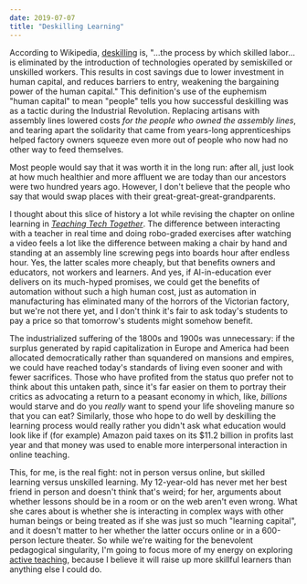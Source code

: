 ```yaml
---
date: 2019-07-07
title: "Deskilling Learning"
---
```


According to Wikipedia,
[deskilling](https://en.wikipedia.org/wiki/Deskilling) is,
"…the process by which skilled labor…is eliminated by
the introduction of technologies operated by semiskilled or unskilled workers.
This results in cost savings due to lower investment in human capital,
and reduces barriers to entry,
weakening the bargaining power of the human capital."
This definition's use of the euphemism "human capital" to mean "people"
tells you how successful deskilling was as a tactic during the Industrial Revolution.
Replacing artisans with assembly lines lowered costs *for the people who owned the assembly lines*,
and tearing apart the solidarity that came from years-long apprenticeships
helped factory owners squeeze even more out of people who now had no other way to feed themselves.

Most people would say that it was worth it in the long run:
after all,
just look at how much healthier and more affluent we are today
than our ancestors were two hundred years ago.
However,
I don't believe that the people who say that
would swap places with their great-great-great-grandparents.

I thought about this slice of history a lot
while revising the chapter on online learning in [*Teaching Tech Together*](http://teachtogether.tech).
The difference between interacting with a teacher in real time
and doing robo-graded exercises after watching a video
feels a lot like the difference between making a chair by hand
and standing at an assembly line screwing pegs into boards hour after endless hour.
Yes,
the latter scales more cheaply,
but that benefits owners and educators,
not workers and learners.
And yes,
if AI-in-education ever delivers on its much-hyped promises,
we could get the benefits of automation without such a high human cost,
just as automation in manufacturing has eliminated many of the horrors of the Victorian factory,
but we're not there yet,
and I don't think it's fair to ask today's students to pay a price
so that tomorrow's students might somehow benefit.

The industrialized suffering of the 1800s and 1900s was unnecessary:
if the surplus generated by rapid capitalization in Europe and America
had been allocated democratically rather than squandered on mansions and empires,
we could have reached today's standards of living even sooner and with fewer sacrifices.
Those who have profited from the status quo prefer not to think about this untaken path,
since it's far easier on them to portray their critics as advocating a return to a peasant economy
in which, like, *billions* would starve and do you *really* want to spend your life shoveling manure so that you can eat?
Similarly,
those who hope to do well by deskilling the learning process
would really rather you didn't ask what education would look like if (for example)
Amazon paid taxes on its $11.2 billion in profits last year
and that money was used to enable more interpersonal interaction in online teaching.

This,
for me,
is the real fight:
not in person versus online,
but skilled learning versus unskilled learning.
My 12-year-old has never met her best friend in person and doesn't think that's weird;
for her,
arguments about whether lessons should be in a room or on the web aren't even wrong.
What she cares about is whether she is interacting in complex ways with other human beings
or being treated as if she was just so much "learning capital",
and it doesn't matter to her whether the latter occurs online or in a 600-person lecture theater.
So while we're waiting for the benevolent pedagogical singularity,
I'm going to focus more of my energy on exploring [active teaching](@root/2019/05/26/active-teaching/),
because I believe it will raise up more skillful learners than anything else I could do.
